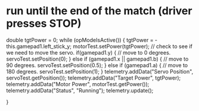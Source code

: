 # run until the end of the match (driver presses STOP)
double tgtPower = 0;
while (opModeIsActive()) {
    tgtPower = -this.gamepad1.left_stick_y;
    motorTest.setPower(tgtPower);
    // check to see if we need to move the servo.
    if(gamepad1.y) {
        // move to 0 degrees.
        servoTest.setPosition(0);
    } else if (gamepad1.x || gamepad1.b) {
        // move to 90 degrees.
        servoTest.setPosition(0.5);
    } else if (gamepad1.a) {
        // move to 180 degrees.
        servoTest.setPosition(1);
    }
    telemetry.addData("Servo Position", servoTest.getPosition());
    telemetry.addData("Target Power", tgtPower);
    telemetry.addData("Motor Power", motorTest.getPower());
    telemetry.addData("Status", "Running");
    telemetry.update();

}
